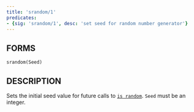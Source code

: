 ```yaml
---
title: 'srandom/1'
predicates:
- {sig: 'srandom/1', desc: 'set seed for random number generator'}
---
```


## FORMS

```
srandom(Seed)
```

## DESCRIPTION

Sets the initial seed value for future calls to [`is random`](is.html#random).
`Seed` must be an integer.